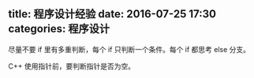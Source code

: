title: 程序设计经验
date: 2016-07-25 17:30
categories: 程序设计
---

尽量不要 if 里有多重判断，每个 if 只判断一个条件。每个 if 都思考 else 分支。

C++ 使用指针前，要判断指针是否为空。
